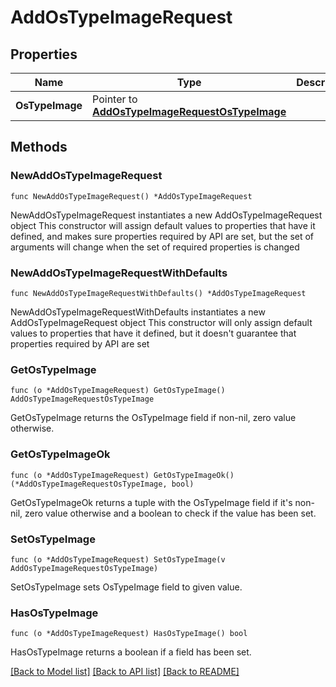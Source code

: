 # AddOsTypeImageRequest

## Properties

Name | Type | Description | Notes
------------ | ------------- | ------------- | -------------
**OsTypeImage** | Pointer to [**AddOsTypeImageRequestOsTypeImage**](AddOsTypeImageRequestOsTypeImage.md) |  | [optional] 

## Methods

### NewAddOsTypeImageRequest

`func NewAddOsTypeImageRequest() *AddOsTypeImageRequest`

NewAddOsTypeImageRequest instantiates a new AddOsTypeImageRequest object
This constructor will assign default values to properties that have it defined,
and makes sure properties required by API are set, but the set of arguments
will change when the set of required properties is changed

### NewAddOsTypeImageRequestWithDefaults

`func NewAddOsTypeImageRequestWithDefaults() *AddOsTypeImageRequest`

NewAddOsTypeImageRequestWithDefaults instantiates a new AddOsTypeImageRequest object
This constructor will only assign default values to properties that have it defined,
but it doesn't guarantee that properties required by API are set

### GetOsTypeImage

`func (o *AddOsTypeImageRequest) GetOsTypeImage() AddOsTypeImageRequestOsTypeImage`

GetOsTypeImage returns the OsTypeImage field if non-nil, zero value otherwise.

### GetOsTypeImageOk

`func (o *AddOsTypeImageRequest) GetOsTypeImageOk() (*AddOsTypeImageRequestOsTypeImage, bool)`

GetOsTypeImageOk returns a tuple with the OsTypeImage field if it's non-nil, zero value otherwise
and a boolean to check if the value has been set.

### SetOsTypeImage

`func (o *AddOsTypeImageRequest) SetOsTypeImage(v AddOsTypeImageRequestOsTypeImage)`

SetOsTypeImage sets OsTypeImage field to given value.

### HasOsTypeImage

`func (o *AddOsTypeImageRequest) HasOsTypeImage() bool`

HasOsTypeImage returns a boolean if a field has been set.


[[Back to Model list]](../README.md#documentation-for-models) [[Back to API list]](../README.md#documentation-for-api-endpoints) [[Back to README]](../README.md)


